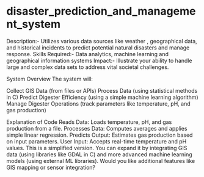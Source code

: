 # disaster_prediction_and_management_system
Description:- Utilizes various data sources like weather , geographical data, and historical incidents to predict potential natural disasters and manage response. 
Skills Required:- Data analytics, machine learning and geographical information systems 
Impact:- Illustrate your ability to handle large and complex data sets to address vital societal challenges.

System Overview
The system will:

Collect GIS Data (from files or APIs)
Process Data (using statistical methods in C)
Predict Digester Efficiency (using a simple machine learning algorithm)
Manage Digester Operations (track parameters like temperature, pH, and gas production)

Explanation of Code
Reads Data: Loads temperature, pH, and gas production from a file.
Processes Data: Computes averages and applies simple linear regression.
Predicts Output: Estimates gas production based on input parameters.
User Input: Accepts real-time temperature and pH values.
This is a simplified version. You can expand it by integrating GIS data (using libraries like GDAL in C) and more advanced machine learning models (using external ML libraries). Would you like additional features like GIS mapping or sensor integration?
